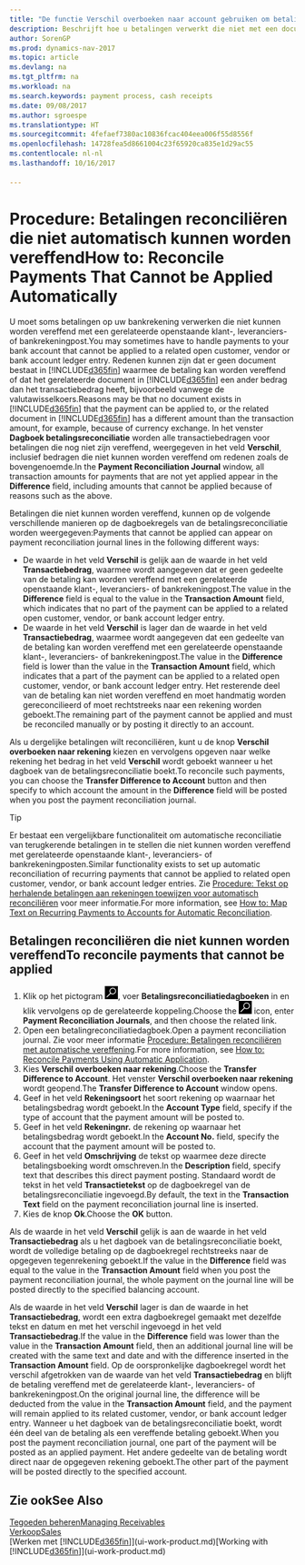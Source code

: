 ```yaml
---
title: "De functie Verschil overboeken naar account gebruiken om betalingen te reconciliëren"
description: Beschrijft hoe u betalingen verwerkt die niet met een document kunnen worden vereffend, bijvoorbeeld wanneer een wisselkoers ertoe leidt dat bedragen verschillen.
author: SorenGP
ms.prod: dynamics-nav-2017
ms.topic: article
ms.devlang: na
ms.tgt_pltfrm: na
ms.workload: na
ms.search.keywords: payment process, cash receipts
ms.date: 09/08/2017
ms.author: sgroespe
ms.translationtype: HT
ms.sourcegitcommit: 4fefaef7380ac10836fcac404eea006f55d8556f
ms.openlocfilehash: 14728fea5d8661004c23f65920ca835e1d29ac55
ms.contentlocale: nl-nl
ms.lasthandoff: 10/16/2017

---
```

# <a name="how-to-reconcile-payments-that-cannot-be-applied-automatically"></a><span data-ttu-id="26d43-103">Procedure: Betalingen reconciliëren die niet automatisch kunnen worden vereffend</span><span class="sxs-lookup"><span data-stu-id="26d43-103">How to: Reconcile Payments That Cannot be Applied Automatically</span></span>
<span data-ttu-id="26d43-104">U moet soms betalingen op uw bankrekening verwerken die niet kunnen worden vereffend met een gerelateerde openstaande klant-, leveranciers- of bankrekeningpost.</span><span class="sxs-lookup"><span data-stu-id="26d43-104">You may sometimes have to handle payments to your bank account that cannot be applied to a related open customer, vendor or bank account ledger entry.</span></span> <span data-ttu-id="26d43-105">Redenen kunnen zijn dat er geen document bestaat in [!INCLUDE[d365fin](includes/d365fin_md.md)] waarmee de betaling kan worden vereffend of dat het gerelateerde document in [!INCLUDE[d365fin](includes/d365fin_md.md)] een ander bedrag dan het transactiebedrag heeft, bijvoorbeeld vanwege de valutawisselkoers.</span><span class="sxs-lookup"><span data-stu-id="26d43-105">Reasons may be that no document exists in [!INCLUDE[d365fin](includes/d365fin_md.md)] that the payment can be applied to, or the related document in [!INCLUDE[d365fin](includes/d365fin_md.md)] has a different amount than the transaction amount, for example, because of currency exchange.</span></span> <span data-ttu-id="26d43-106">In het venster **Dagboek betalingsreconciliatie** worden alle transactiebedragen voor betalingen die nog niet zijn vereffend, weergegeven in het veld **Verschil**, inclusief bedragen die niet kunnen worden vereffend om redenen zoals de bovengenoemde.</span><span class="sxs-lookup"><span data-stu-id="26d43-106">In the **Payment Reconciliation Journal** window, all transaction amounts for payments that are not yet applied appear in the **Difference** field, including amounts that cannot be applied because of reasons such as the above.</span></span>

<span data-ttu-id="26d43-107">Betalingen die niet kunnen worden vereffend, kunnen op de volgende verschillende manieren op de dagboekregels van de betalingsreconciliatie worden weergegeven:</span><span class="sxs-lookup"><span data-stu-id="26d43-107">Payments that cannot be applied can appear on payment reconciliation journal lines in the following different ways:</span></span>

* <span data-ttu-id="26d43-108">De waarde in het veld **Verschil** is gelijk aan de waarde in het veld **Transactiebedrag**, waarmee wordt aangegeven dat er geen gedeelte van de betaling kan worden vereffend met een gerelateerde openstaande klant-, leveranciers- of bankrekeningpost.</span><span class="sxs-lookup"><span data-stu-id="26d43-108">The value in the **Difference** field is equal to the value in the **Transaction Amount** field, which indicates that no part of the payment can be applied to a related open customer, vendor, or bank account ledger entry.</span></span>
* <span data-ttu-id="26d43-109">De waarde in het veld **Verschil** is lager dan de waarde in het veld **Transactiebedrag**, waarmee wordt aangegeven dat een gedeelte van de betaling kan worden vereffend met een gerelateerde openstaande klant-, leveranciers- of bankrekeningpost.</span><span class="sxs-lookup"><span data-stu-id="26d43-109">The value in the **Difference** field is lower than the value in the **Transaction Amount** field, which indicates that a part of the payment can be applied to a related open customer, vendor, or bank account ledger entry.</span></span> <span data-ttu-id="26d43-110">Het resterende deel van de betaling kan niet worden vereffend en moet handmatig worden gereconcilieerd of moet rechtstreeks naar een rekening worden geboekt.</span><span class="sxs-lookup"><span data-stu-id="26d43-110">The remaining part of the payment cannot be applied and must be reconciled manually or by posting it directly to an account.</span></span>

<span data-ttu-id="26d43-111">Als u dergelijke betalingen wilt reconciliëren, kunt u de knop **Verschil overboeken naar rekening** kiezen en vervolgens opgeven naar welke rekening het bedrag in het veld **Verschil** wordt geboekt wanneer u het dagboek van de betalingsreconciliatie boekt.</span><span class="sxs-lookup"><span data-stu-id="26d43-111">To reconcile such payments, you can choose the **Transfer Difference to Account** button and then specify to which account the amount in the **Difference** field will be posted when you post the payment reconciliation journal.</span></span>

> [!TIP]  
>   <span data-ttu-id="26d43-112">Er bestaat een vergelijkbare functionaliteit om automatische reconciliatie van terugkerende betalingen in te stellen die niet kunnen worden vereffend met gerelateerde openstaande klant-, leveranciers- of bankrekeningposten.</span><span class="sxs-lookup"><span data-stu-id="26d43-112">Similar functionality exists to set up automatic reconciliation of recurring payments that cannot be applied to related open customer, vendor, or bank account ledger entries.</span></span> <span data-ttu-id="26d43-113">Zie [Procedure: Tekst op herhalende betalingen aan rekeningen toewijzen voor automatisch reconciliëren](receivables-how-map-text-recurring-payments-accounts-auto-reconcilliation.md) voor meer informatie.</span><span class="sxs-lookup"><span data-stu-id="26d43-113">For more information, see [How to: Map Text on Recurring Payments to Accounts for Automatic Reconciliation](receivables-how-map-text-recurring-payments-accounts-auto-reconcilliation.md).</span></span>

## <a name="to-reconcile-payments-that-cannot-be-applied"></a><span data-ttu-id="26d43-114">Betalingen reconciliëren die niet kunnen worden vereffend</span><span class="sxs-lookup"><span data-stu-id="26d43-114">To reconcile payments that cannot be applied</span></span>
1. <span data-ttu-id="26d43-115">Klik op het pictogram ![Zoeken naar pagina of rapport](media/ui-search/search_small.png "pictogram Zoeken naar pagina of rapport"), voer **Betalingsreconciliatiedagboeken** in en klik vervolgens op de gerelateerde koppeling.</span><span class="sxs-lookup"><span data-stu-id="26d43-115">Choose the ![Search for Page or Report](media/ui-search/search_small.png "Search for Page or Report icon") icon, enter **Payment Reconciliation Journals**, and then choose the related link.</span></span>
2. <span data-ttu-id="26d43-116">Open een betalingreconciliatiedagboek.</span><span class="sxs-lookup"><span data-stu-id="26d43-116">Open a payment reconciliation journal.</span></span> <span data-ttu-id="26d43-117">Zie voor meer informatie [Procedure: Betalingen reconciliëren met automatische vereffening](receivables-how-reconcile-payments-auto-application.md).</span><span class="sxs-lookup"><span data-stu-id="26d43-117">For more information, see [How to: Reconcile Payments Using Automatic Application](receivables-how-reconcile-payments-auto-application.md).</span></span>
3. <span data-ttu-id="26d43-118">Kies **Verschil overboeken naar rekening**.</span><span class="sxs-lookup"><span data-stu-id="26d43-118">Choose the **Transfer Difference to Account**.</span></span> <span data-ttu-id="26d43-119">Het venster **Verschil overboeken naar rekening** wordt geopend.</span><span class="sxs-lookup"><span data-stu-id="26d43-119">The **Transfer Difference to Account** window opens.</span></span>
4. <span data-ttu-id="26d43-120">Geef in het veld **Rekeningsoort** het soort rekening op waarnaar het betalingsbedrag wordt geboekt.</span><span class="sxs-lookup"><span data-stu-id="26d43-120">In the **Account Type** field, specify if the type of account that the payment amount will be posted to.</span></span>
5. <span data-ttu-id="26d43-121">Geef in het veld **Rekeningnr.** de rekening op waarnaar het betalingsbedrag wordt geboekt.</span><span class="sxs-lookup"><span data-stu-id="26d43-121">In the **Account No.** field, specify the account that the payment amount will be posted to.</span></span>
6. <span data-ttu-id="26d43-122">Geef in het veld **Omschrijving** de tekst op waarmee deze directe betalingsboeking wordt omschreven.</span><span class="sxs-lookup"><span data-stu-id="26d43-122">In the **Description** field, specify text that describes this direct payment posting.</span></span> <span data-ttu-id="26d43-123">Standaard wordt de tekst in het veld **Transactietekst** op de dagboekregel van de betalingsreconciliatie ingevoegd.</span><span class="sxs-lookup"><span data-stu-id="26d43-123">By default, the text in the **Transaction Text** field on the payment reconciliation journal line is inserted.</span></span>
7. <span data-ttu-id="26d43-124">Kies de knop **Ok**.</span><span class="sxs-lookup"><span data-stu-id="26d43-124">Choose the **OK** button.</span></span>

<span data-ttu-id="26d43-125">Als de waarde in het veld **Verschil** gelijk is aan de waarde in het veld **Transactiebedrag** als u het dagboek van de betalingsreconciliatie boekt, wordt de volledige betaling op de dagboekregel rechtstreeks naar de opgegeven tegenrekening geboekt.</span><span class="sxs-lookup"><span data-stu-id="26d43-125">If the value in the **Difference** field was equal to the value in the **Transaction Amount** field when you post the payment reconciliation journal, the whole payment on the journal line will be posted directly to the specified balancing account.</span></span>

<span data-ttu-id="26d43-126">Als de waarde in het veld **Verschil** lager is dan de waarde in het **Transactiebedrag**, wordt een extra dagboekregel gemaakt met dezelfde tekst en datum en met het verschil ingevoegd in het veld **Transactiebedrag**.</span><span class="sxs-lookup"><span data-stu-id="26d43-126">If the value in the **Difference** field was lower than the value in the **Transaction Amount** field, then an additional journal line will be created with the same text and date and with the difference inserted in the **Transaction Amount** field.</span></span> <span data-ttu-id="26d43-127">Op de oorspronkelijke dagboekregel wordt het verschil afgetrokken van de waarde van het veld **Transactiebedrag** en blijft de betaling vereffend met de gerelateerde klant-, leveranciers- of bankrekeningpost.</span><span class="sxs-lookup"><span data-stu-id="26d43-127">On the original journal line, the difference will be deducted from the value in the **Transaction Amount** field, and the payment will remain applied to its related customer, vendor, or bank account ledger entry.</span></span> <span data-ttu-id="26d43-128">Wanneer u het dagboek van de betalingsreconciliatie boekt, wordt één deel van de betaling als een vereffende betaling geboekt.</span><span class="sxs-lookup"><span data-stu-id="26d43-128">When you post the payment reconciliation journal, one part of the payment will be posted as an applied payment.</span></span> <span data-ttu-id="26d43-129">Het andere gedeelte van de betaling wordt direct naar de opgegeven rekening geboekt.</span><span class="sxs-lookup"><span data-stu-id="26d43-129">The other part of the payment will be posted directly to the specified account.</span></span>

## <a name="see-also"></a><span data-ttu-id="26d43-130">Zie ook</span><span class="sxs-lookup"><span data-stu-id="26d43-130">See Also</span></span>
[<span data-ttu-id="26d43-131">Tegoeden beheren</span><span class="sxs-lookup"><span data-stu-id="26d43-131">Managing Receivables</span></span>](receivables-manage-receivables.md)  
[<span data-ttu-id="26d43-132">Verkoop</span><span class="sxs-lookup"><span data-stu-id="26d43-132">Sales</span></span>](sales-manage-sales.md)  
<span data-ttu-id="26d43-133">[Werken met [!INCLUDE[d365fin](includes/d365fin_md.md)]](ui-work-product.md)</span><span class="sxs-lookup"><span data-stu-id="26d43-133">[Working with [!INCLUDE[d365fin](includes/d365fin_md.md)]](ui-work-product.md)</span></span>

